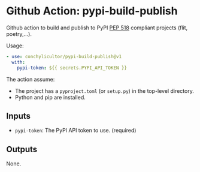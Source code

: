 # Github Action: pypi-build-publish

Github action to build and publish to PyPI [PEP 518](https://www.python.org/dev/peps/pep-0518/) compliant projects (flit, poetry,...).

Usage:

```yaml
- use: conchylicultor/pypi-build-publish@v1
  with:
    pypi-token: ${{ secrets.PYPI_API_TOKEN }}
```

The action assume:

* The project has a `pyproject.toml` (or `setup.py`) in the top-level directory.
* Python and pip are installed.

## Inputs

* `pypi-token`: The PyPI API token to use. (required)

## Outputs

None.
